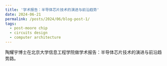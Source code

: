 ```yaml
---
title: '学术报告：半导体芯片技术的演进与前沿趋势'
date: 2024-06-21
permalink: /posts/2024/06/blog-post-1/
tags:
  - post-moore chip
  - circuits design
  - computer architecture
---
```


陶耀宇博士在北京大学信息工程学院做学术报告：半导体芯片技术的演进与前沿趋势路。


